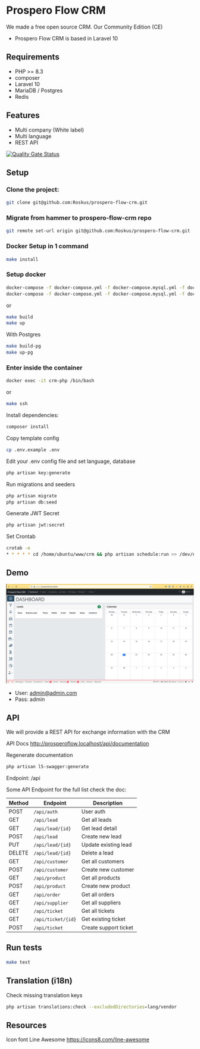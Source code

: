 # Prospero Flow CRM
We made a free open source CRM. Our Community Edition (CE) 
- Prospero Flow CRM is based in Laravel 10

## Requirements
* PHP >= 8.3
* composer
* Laravel 10
* MariaDB / Postgres
* Redis

## Features
* Multi company (White label)
* Multi language
* REST API

[![Quality Gate Status](https://sonarcloud.io/api/project_badges/measure?project=Roskus_prospero-flow-crm&metric=alert_status)](https://sonarcloud.io/summary/new_code?id=Roskus_prospero-flow-crm)

## Setup

### Clone the project:
```bash
git clone git@github.com:Roskus/prospero-flow-crm.git
```

### Migrate from hammer to prospero-flow-crm repo
```bash
git remote set-url origin git@github.com:Roskus/prospero-flow-crm.git
```

### Docker Setup in 1 command
```bash
make install
```

### Setup docker
```bash
docker-compose -f docker-compose.yml -f docker-compose.mysql.yml -f docker-compose.pma.yml build
docker-compose -f docker-compose.yml -f docker-compose.mysql.yml -f docker-compose.pma.yml up -d
```

or
```bash
make build
make up
```

With Postgres
```bash
make build-pg
make up-pg
```

### Enter inside the container

```bash
docker exec -it crm-php /bin/bash
```

or
```bash
make ssh
```


Install dependencies:
```bash
composer install
```
Copy template config
```bash
cp .env.example .env
```
Edit your .env config file and set language, database
```bash
php artisan key:generate
```
Run migrations and seeders
```bash
php artisan migrate
php artisan db:seed
```
Generate JWT Secret
```bash
php artisan jwt:secret
```

Set Crontab
```bash
crotab -e
* * * * * cd /home/ubuntu/www/crm && php artisan schedule:run >> /dev/null 2>&1
```

## Demo
![](doc/screenshoot.png)
* User: admin@admin.com
* Pass: admin

## API
We will provide a REST API for exchange information with the CRM

API Docs
http://prosperoflow.localhost/api/documentation

Regenerate documentation
```bash
php artisan l5-swagger:generate
```

Endpoint:
/api

Some API Endpoint for the full list check the doc:

| Method | Endpoint           | Description           |
|--------|--------------------|-----------------------|
| POST   | `/api/auth`        | User auth             |
| GET    | `/api/lead`        | Get all leads         |
| GET    | `/api/lead/{id}`   | Get lead detail       |
| POST   | `/api/lead`        | Create new lead       |
| PUT    | `/api/lead/{id}`   | Update existing lead  |
| DELETE | `/api/lead/{id}`   | Delete a lead         |
| GET    | `/api/customer`    | Get all customers     |
| POST   | `/api/customer`    | Create new customer   |
| GET    | `/api/product`     | Get all products      |
| POST   | `/api/product`     | Create new product    |
| GET    | `/api/order`       | Get all orders        |
| GET    | `/api/supplier`    | Get all suppliers     |
| GET    | `/api/ticket`      | Get all tickets       |
| GET    | `/api/ticket/{id}` | Get existing ticket   |
| POST   | `/api/ticket`      | Create support ticket |


## Run tests
```bash
make test
```

## Translation (i18n)
Check missing translation keys
```bash
php artisan translations:check --excludedDirectories=lang/vendor
```

## Resources
Icon font Line Awesome
https://icons8.com/line-awesome
